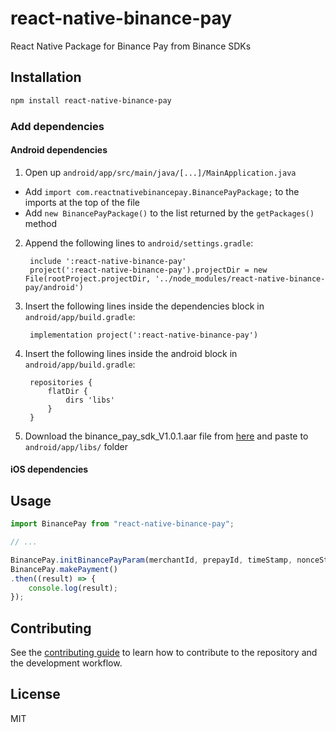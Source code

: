 # react-native-binance-pay

React Native Package for Binance Pay from Binance SDKs

## Installation

```sh
npm install react-native-binance-pay
```

### Add dependencies

#### Android dependencies

1. Open up `android/app/src/main/java/[...]/MainApplication.java`

- Add `import com.reactnativebinancepay.BinancePayPackage;` to the imports at the top of the file
- Add `new BinancePayPackage()` to the list returned by the `getPackages()` method

2. Append the following lines to `android/settings.gradle`:
   ```
    include ':react-native-binance-pay'
    project(':react-native-binance-pay').projectDir = new File(rootProject.projectDir, '../node_modules/react-native-binance-pay/android')
   ```
3. Insert the following lines inside the dependencies block in `android/app/build.gradle`:
   ```
    implementation project(':react-native-binance-pay')
   ```
4. Insert the following lines inside the android block in `android/app/build.gradle`:
   ```
    repositories {
        flatDir {
            dirs 'libs'
        }
    }
   ```
5. Download the binance_pay_sdk_V1.0.1.aar file from [here](https://github.com/cleverbrainz/react-native-binance-pay/blob/master/android/libs/binance_pay_sdk_v1.0.1.aar) and paste to `android/app/libs/` folder

#### iOS dependencies


## Usage

```js
import BinancePay from "react-native-binance-pay";

// ...

BinancePay.initBinancePayParam(merchantId, prepayId, timeStamp, nonceStr, certSn, sign);
BinancePay.makePayment()
.then((result) => {
    console.log(result);
});
```

## Contributing

See the [contributing guide](CONTRIBUTING.md) to learn how to contribute to the repository and the development workflow.

## License

MIT
